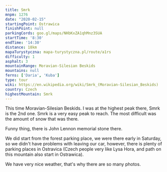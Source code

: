 ```yaml
---
title: Smrk
mnpm: 1276
date: "2020-02-15"
startingPoint: Ostrawica
finishPoint: null
parkingCords: goo.gl/maps/NHbKxZA1qhMnz3SUA
startTime: '8:30'
endTime: '14:30'
distance: 18km
mapaTurystyczna: mapa-turystyczna.pl/route/a1rs
difficulty: 1
asphalt: 3
mountainRange: Moravian-Silesian Beskids
mountains: null
ferns: ['Daria', 'Kuba']
type: tour
wiki: https://en.wikipedia.org/wiki/Smrk_(Moravian-Silesian_Beskids)
country: Czech
highestMountain: Smrk
---
```


This time Moravian-Silesian Beskids. I was at the highest peak there, Smrk is the 2nd one. Smrk is a very easy peak to reach. The most difficult was the amount of snow that was there.

Funny thing, there is John Lennon memorial stone there.

We did start from the forest parking place, we were there early in Saturday, so we didn't have problems with leaving our car, however, there is plenty of parking places in Ostravica (Czech people very like Lysa Hora, and path on this mountain also start in Ostrawica).

We have very nice weather, that's why there are so many photos.
